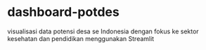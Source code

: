 # dashboard-potdes
visualisasi data potensi desa se Indonesia dengan fokus ke sektor kesehatan dan pendidikan menggunakan Streamlit
